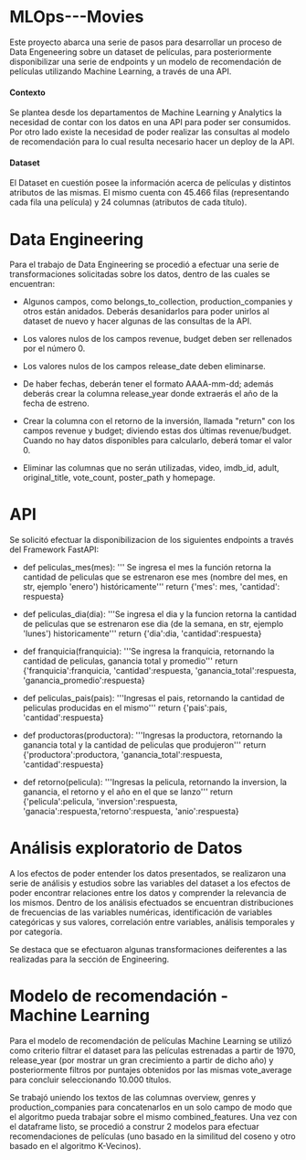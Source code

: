 # MLOps---Movies 

Este proyecto abarca una serie de pasos para desarrollar un proceso de Data Engeneering sobre un dataset de películas, para posteriormente disponibilizar una serie de endpoints y un modelo de recomendación de películas utilizando Machine Learning, a través de una API. 


#### Contexto

Se plantea desde los departamentos de Machine Learning y Analytics la necesidad de contar con los datos en una API para poder ser consumidos. Por otro lado existe la necesidad de poder realizar las consultas al modelo de recomendación para lo cual resulta necesario hacer un deploy de la API.

#### Dataset

El Dataset en cuestión posee la información acerca de películas y distintos atributos de las mismas. El mismo cuenta con 45.466 filas (representando cada fila una película) y 24 columnas (atributos de cada título).

# Data Engineering

Para el trabajo de Data Engineering se procedió a efectuar una serie de transformaciones solicitadas sobre los datos, dentro de las cuales se encuentran:
* Algunos campos, como belongs_to_collection, production_companies y otros están anidados. Deberás desanidarlos para poder unirlos al dataset de nuevo y hacer algunas de las consultas de la API.

* Los valores nulos de los campos revenue, budget deben ser rellenados por el número 0.

* Los valores nulos de los campos release_date deben eliminarse.

* De haber fechas, deberán tener el formato AAAA-mm-dd; además deberás crear la columna release_year donde extraerás el año de la fecha de estreno.

* Crear la columna con el retorno de la inversión, llamada "return" con los campos revenue y budget; diviendo estas dos últimas revenue/budget. Cuando no hay datos disponibles para calcularlo, deberá tomar el valor 0.

* Eliminar las columnas que no serán utilizadas, video, imdb_id, adult, original_title, vote_count, poster_path y homepage.


# API 

Se solicitó efectuar la disponibilizacion de los siguientes endpoints a través del Framework FastAPI:
* def peliculas_mes(mes): ''' Se ingresa el mes  la función retorna la cantidad de peliculas que se estrenaron ese mes (nombre del mes, en str, ejemplo 'enero') históricamente''' return {'mes': mes, 'cantidad': respuesta}

* def peliculas_dia(dia): '''Se ingresa el dia y la funcion retorna la cantidad de peliculas que se estrenaron ese dia (de la semana, en str, ejemplo 'lunes') historicamente''' return {'dia':dia, 'cantidad':respuesta}

* def franquicia(franquicia): '''Se ingresa la franquicia, retornando la cantidad de peliculas, ganancia total y promedio''' return {'franquicia':franquicia, 'cantidad':respuesta, 'ganancia_total':respuesta, 'ganancia_promedio':respuesta}

* def peliculas_pais(pais): '''Ingresas el pais, retornando la cantidad de peliculas producidas en el mismo''' return {'pais':pais, 'cantidad':respuesta}

* def productoras(productora): '''Ingresas la productora, retornando la ganancia total y la cantidad de peliculas que produjeron''' return {'productora':productora, 'ganancia_total':respuesta, 'cantidad':respuesta}

* def retorno(pelicula): '''Ingresas la pelicula, retornando la inversion, la ganancia, el retorno y el año en el que se lanzo''' return {'pelicula':pelicula, 'inversion':respuesta, 'ganacia':respuesta,'retorno':respuesta, 'anio':respuesta}

# Análisis exploratorio de Datos

A los efectos de poder entender los datos presentados, se realizaron una serie de análisis y estudios sobre las variables del dataset a los efectos de poder encontrar relaciones entre los datos y comprender la relevancia de los mismos. Dentro de los análisis efectuados se encuentran distribuciones de frecuencias de las variables numéricas, identificación de variables categóricas y sus valores, correlación entre variables, análisis temporales y por categoría.

Se destaca que se efectuaron algunas transformaciones deiferentes a las realizadas para la sección de Engineering.

# Modelo de recomendación - Machine Learning

Para el modelo de recomendación de películas Machine Learning se utilizó como criterio filtrar el dataset para las películas estrenadas a partir de 1970, release_year (por mostrar un gran crecimiento a partir de dicho año) y posteriormente filtros por puntajes obtenidos por las mismas vote_average para concluir seleccionando 10.000 títulos.

Se trabajó uniendo los textos de las columnas overview, genres y production_companies para concatenarlos en un solo campo de modo que el algoritmo pueda trabajar sobre el mismo combined_features. Una vez con el dataframe listo, se procedió a construr 2 modelos para efectuar recomendaciones de películas (uno basado en la similitud del coseno y otro basado en el algoritmo K-Vecinos).